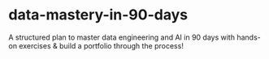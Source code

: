 # data-mastery-in-90-days
A structured plan to master data engineering and AI in 90 days with hands-on exercises &amp; build a portfolio through the process!
